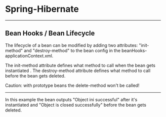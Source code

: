 # Spring-Hibernate

---

## Bean Hooks / Bean Lifecycle

The lifecycle of a bean can be modified by adding two attributes: "init-method" and "destroy-method" to the bean config in the beanHooks-applicationContext.xml.

The init-method attribute defines what method to call when the bean gets instantiated .
The destroy-method attribute defines what method to call before the bean gets deleted.

Caution: with prototype beans the delete-method won't be called!

---

In this example the bean outputs "Object ini successful" after it's instantiated and "Object is closed successfully" before the bean gets deleted.
